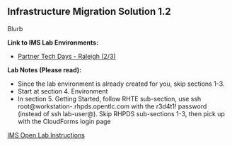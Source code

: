 
Infrastructure Migration Solution 1.2
---------------------------------------------------------------------

Blurb

**Link to IMS Lab Environments:**
- [Partner Tech Days - Raleigh (2/3)](https://example.com)

**Lab Notes (Please read):**
- Since the lab environment is already created for you, skip sections 1-3. 
- Start at section 4. Environment
- In section 5. Getting Started, follow RHTE sub-section, use ssh root@workstation-<YOUR GUID>.rhpds.opentlc.com with the r3d4t1! password (instead of ssh lab-user@). Skip RHPDS sub-sections 1-3, then pick up with the CloudForms login page

[IMS Open Lab Instructions](https://github.com/RedHatDemos/RHS-Infrastructure_Migration/blob/ims_1.2/doc/lab1.adoc) 





